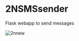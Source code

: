 # 2NSMSsender


Flask webapp to send messages

![2nnew](https://user-images.githubusercontent.com/30243661/31718698-89acc5de-b419-11e7-8d61-6b329c2ed783.gif)

